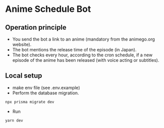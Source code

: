 # Anime Schedule Bot

## Operation principle

- You send the bot a link to an anime (mandatory from the animego.org website).
- The bot mentions the release time of the episode (in Japan).
- The bot checks every hour, according to the cron schedule, if a new episode of the anime has been released (with voice acting or subtitles).

## Local setup

- make env file (see .env.example)
- Perform the database migration.

```sh
npx prisma migrate dev
```

- Run 

```sh
yarn dev
```